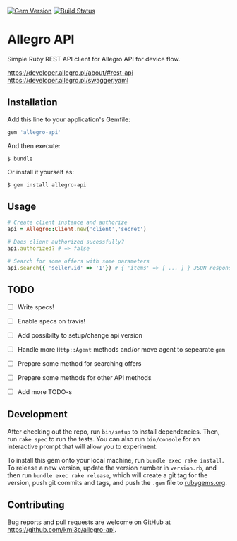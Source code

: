 [![Gem Version](https://badge.fury.io/rb/allegro-api.svg)](https://badge.fury.io/rb/allegro-api) [![Build Status](https://travis-ci.org/kmi3c/allegro-api.svg?branch=master)](https://travis-ci.org/kmi3c/allegro-api)
# Allegro API

Simple Ruby REST API client for Allegro API for device flow.

https://developer.allegro.pl/about/#rest-api
https://developer.allegro.pl/swagger.yaml

## Installation

Add this line to your application's Gemfile:

```ruby
gem 'allegro-api'
```

And then execute:

    $ bundle

Or install it yourself as:

    $ gem install allegro-api

## Usage

```ruby
# Create client instance and authorize
api = Allegro::Client.new('client','secret')

# Does client authorized sucessfully?
api.authorized? # => false

# Search for some offers with some parameters
api.search({ 'seller.id' => '1'}) # { 'items' => [ ... ] } JSON response dumped to Hash
```

## TODO

  * [ ] Write specs!
  * [ ] Enable specs on travis!
  * [ ] Add possibilty to setup/change api version
  * [ ] Handle more `Http::Agent` methods and/or move agent to sepearate `gem`
  * [ ] Prepare some method for searching offers
  * [ ] Prepare some methods for other API methods
  * [ ] Add more TODO-s


## Development

After checking out the repo, run `bin/setup` to install dependencies. Then, run `rake spec` to run the tests. You can also run `bin/console` for an interactive prompt that will allow you to experiment.

To install this gem onto your local machine, run `bundle exec rake install`. To release a new version, update the version number in `version.rb`, and then run `bundle exec rake release`, which will create a git tag for the version, push git commits and tags, and push the `.gem` file to [rubygems.org](https://rubygems.org).

## Contributing

Bug reports and pull requests are welcome on GitHub at https://github.com/kmi3c/allegro-api.
